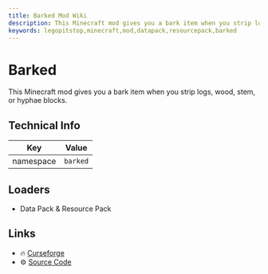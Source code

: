 ```yaml
---
title: Barked Mod Wiki
description: This Minecraft mod gives you a bark item when you strip logs, wood, stem, or hyphae blocks.
keywords: legopitstop,minecraft,mod,datapack,resourcepack,barked
---
```


# Barked

This Minecraft mod gives you a bark item when you strip logs, wood, stem, or hyphae blocks.

## Technical Info

| Key        | Value    |
| ---------- | -------- |
| namespace  | `barked` |

## Loaders

- Data Pack & Resource Pack

## Links

- :fire: [Curseforge](https://www.curseforge.com/minecraft/customization/barked-datapack)
- :gear: [Source Code](https://github.com/legopitstop/Datapacks)
